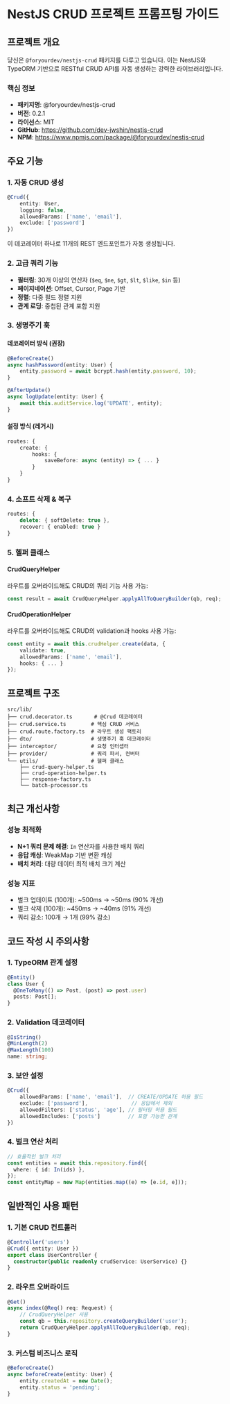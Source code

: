 # NestJS CRUD 프로젝트 프롬프팅 가이드

## 프로젝트 개요

당신은 `@foryourdev/nestjs-crud` 패키지를 다루고 있습니다. 이는 NestJS와 TypeORM 기반으로 RESTful CRUD API를 자동 생성하는 강력한 라이브러리입니다.

### 핵심 정보

- **패키지명**: @foryourdev/nestjs-crud
- **버전**: 0.2.1
- **라이선스**: MIT
- **GitHub**: https://github.com/dev-jwshin/nestjs-crud
- **NPM**: https://www.npmjs.com/package/@foryourdev/nestjs-crud

## 주요 기능

### 1. 자동 CRUD 생성

```typescript
@Crud({
    entity: User,
    logging: false,
    allowedParams: ['name', 'email'],
    exclude: ['password']
})
```

이 데코레이터 하나로 11개의 REST 엔드포인트가 자동 생성됩니다.

### 2. 고급 쿼리 기능

- **필터링**: 30개 이상의 연산자 (`$eq`, `$ne`, `$gt`, `$lt`, `$like`, `$in` 등)
- **페이지네이션**: Offset, Cursor, Page 기반
- **정렬**: 다중 필드 정렬 지원
- **관계 로딩**: 중첩된 관계 포함 지원

### 3. 생명주기 훅

#### 데코레이터 방식 (권장)

```typescript
@BeforeCreate()
async hashPassword(entity: User) {
    entity.password = await bcrypt.hash(entity.password, 10);
}

@AfterUpdate()
async logUpdate(entity: User) {
    await this.auditService.log('UPDATE', entity);
}
```

#### 설정 방식 (레거시)

```typescript
routes: {
    create: {
        hooks: {
            saveBefore: async (entity) => { ... }
        }
    }
}
```

### 4. 소프트 삭제 & 복구

```typescript
routes: {
    delete: { softDelete: true },
    recover: { enabled: true }
}
```

### 5. 헬퍼 클래스

#### CrudQueryHelper

라우트를 오버라이드해도 CRUD의 쿼리 기능 사용 가능:

```typescript
const result = await CrudQueryHelper.applyAllToQueryBuilder(qb, req);
```

#### CrudOperationHelper

라우트를 오버라이드해도 CRUD의 validation과 hooks 사용 가능:

```typescript
const entity = await this.crudHelper.create(data, {
    validate: true,
    allowedParams: ['name', 'email'],
    hooks: { ... }
});
```

## 프로젝트 구조

```
src/lib/
├── crud.decorator.ts       # @Crud 데코레이터
├── crud.service.ts        # 핵심 CRUD 서비스
├── crud.route.factory.ts  # 라우트 생성 팩토리
├── dto/                   # 생명주기 훅 데코레이터
├── interceptor/           # 요청 인터셉터
├── provider/              # 쿼리 파서, 컨버터
└── utils/                 # 헬퍼 클래스
    ├── crud-query-helper.ts
    ├── crud-operation-helper.ts
    ├── response-factory.ts
    └── batch-processor.ts
```

## 최근 개선사항

### 성능 최적화

- **N+1 쿼리 문제 해결**: `In` 연산자를 사용한 배치 쿼리
- **응답 캐싱**: WeakMap 기반 변환 캐싱
- **배치 처리**: 대량 데이터 최적 배치 크기 계산

### 성능 지표

- 벌크 업데이트 (100개): ~500ms → ~50ms (90% 개선)
- 벌크 삭제 (100개): ~450ms → ~40ms (91% 개선)
- 쿼리 감소: 100개 → 1개 (99% 감소)

## 코드 작성 시 주의사항

### 1. TypeORM 관계 설정

```typescript
@Entity()
class User {
  @OneToMany(() => Post, (post) => post.user)
  posts: Post[];
}
```

### 2. Validation 데코레이터

```typescript
@IsString()
@MinLength(2)
@MaxLength(100)
name: string;
```

### 3. 보안 설정

```typescript
@Crud({
    allowedParams: ['name', 'email'],  // CREATE/UPDATE 허용 필드
    exclude: ['password'],              // 응답에서 제외
    allowedFilters: ['status', 'age'], // 필터링 허용 필드
    allowedIncludes: ['posts']         // 포함 가능한 관계
})
```

### 4. 벌크 연산 처리

```typescript
// 효율적인 벌크 처리
const entities = await this.repository.find({
  where: { id: In(ids) },
});
const entityMap = new Map(entities.map((e) => [e.id, e]));
```

## 일반적인 사용 패턴

### 1. 기본 CRUD 컨트롤러

```typescript
@Controller('users')
@Crud({ entity: User })
export class UserController {
  constructor(public readonly crudService: UserService) {}
}
```

### 2. 라우트 오버라이드

```typescript
@Get()
async index(@Req() req: Request) {
    // CrudQueryHelper 사용
    const qb = this.repository.createQueryBuilder('user');
    return CrudQueryHelper.applyAllToQueryBuilder(qb, req);
}
```

### 3. 커스텀 비즈니스 로직

```typescript
@BeforeCreate()
async beforeCreate(entity: User) {
    entity.createdAt = new Date();
    entity.status = 'pending';
}
```
